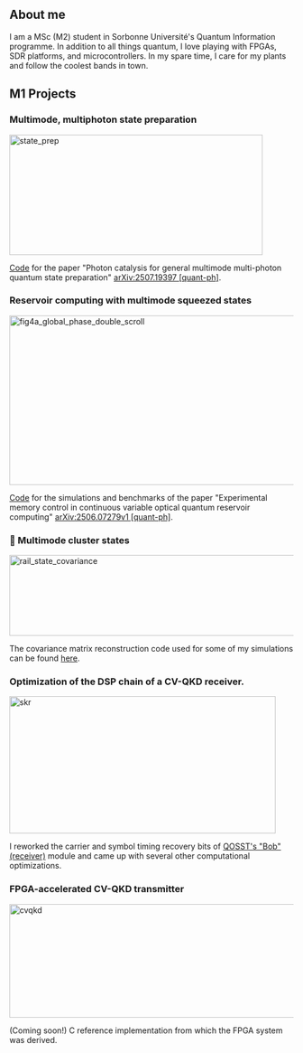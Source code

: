 ## About me

I am a MSc (M2) student in Sorbonne Université's Quantum Information programme. In addition to all things quantum, I love playing with FPGAs, SDR platforms, and microcontrollers. In my spare time, I care for my plants and follow the coolest bands in town.

## M1 Projects

### Multimode, multiphoton state preparation

<img width="449" height="213" alt="state_prep" src="https://github.com/user-attachments/assets/b19c1ac7-8824-47f6-a8cd-61623ca9d451" />

[Code](https://github.com/EQ15T/photon-catalysis) for the paper "Photon catalysis for general multimode multi-photon quantum state preparation" [arXiv:2507.19397 [quant-ph]](https://arxiv.org/abs/2507.19397).

### Reservoir computing with multimode squeezed states

<img width="600" height="300" alt="fig4a_global_phase_double_scroll" src="https://github.com/user-attachments/assets/59eff27f-56af-4c2d-b591-a4d5c8f49664" />

[Code](https://github.com/EQ15T/optical_qrc) for the simulations and benchmarks of the paper "Experimental memory control in continuous variable optical quantum reservoir computing" [arXiv:2506.07279v1 [quant-ph]](https://arxiv.org/abs/2506.07279).

### 🚧 Multimode cluster states

<img width="565" height="143" alt="rail_state_covariance" src="https://github.com/user-attachments/assets/9fff359e-19c1-4e1c-918f-2ff91768b76d" />

The covariance matrix reconstruction code used for some of my simulations can be found [here](https://github.com/roseopicta/phase_scan).

### Optimization of the DSP chain of a CV-QKD receiver.

<img width="472" height="243" alt="skr" src="https://github.com/user-attachments/assets/bc5d9ce9-6cd3-481c-ae3d-67ac5532f9ef" />

I reworked the carrier and symbol timing recovery bits of [QOSST's "Bob" (receiver)](https://github.com/qosst/qosst-bob/tree/dev) module and came up with several other computational optimizations.

### FPGA-accelerated CV-QKD transmitter

<img width="563" height="201" alt="cvqkd" src="https://github.com/user-attachments/assets/fa4afaae-0539-4030-a13f-48f572fe480c" />

(Coming soon!) C reference implementation from which the FPGA system was derived.
